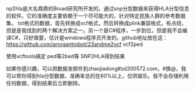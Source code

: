 np2hla是大名鼎鼎的Broad研究所开发的，通过snp分型数据来获得HLA分型信息的软件。它的准确度主要依赖于一个尽可能大的，针对特定民族人群的参考数据集。
txt格式的数据，首先转换成vcf格式，然后转换成plink兼容格式，有点绕，但是是我找到的两个解决方案之一。另一个是C#程序，一步到位，但是我不会编译C#，只好做罢，估计是windows程序员开发的，github地址放在这：https://github.com/arrogantrobot/23andme2vcf
vcf2ped

使用vcftools搞定
ped等2bed等
SNP2HLA得到结果

如果你感兴趣，可以把数据发邮件到zhaojiadong#zd200572.com，#换@，我可以帮你得到hla分型数据，准确率总的在60%以上，仅供娱乐。我不会存储利用任何数据，得到结果后立即删除。
